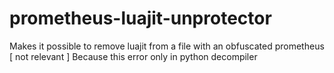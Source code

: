# prometheus-luajit-unprotector
Makes it possible to remove luajit from a file with an obfuscated prometheus [ not relevant ]
Because this error only in python decompiler
